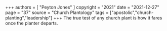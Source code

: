 +++
authors = [
  "Peyton Jones"
]
copyright = "2021"
date = "2021-12-27"
page = "37"
source = "Church Plantology"
tags = ["apostolic","church-planting","leadership"]
+++
The true test of any church plant is how it fares once the planter departs.
